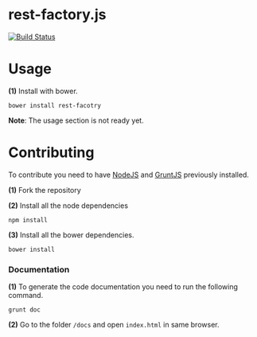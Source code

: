 rest-factory.js
===========
[![Build Status](https://travis-ci.org/TrueRest/rest-facotry.js.svg?branch=master)](https://travis-ci.org/TrueRest/rest-facotry.js)


# Usage

**(1)** Install with bower.
```
bower install rest-facotry
```

**Note**: The usage section is not ready yet.

# Contributing
To contribute you need to have [NodeJS](https://nodejs.org/en/) and [GruntJS](http://gruntjs.com/) previously installed.

**(1)** Fork the repository

**(2)** Install all the node dependencies
```
npm install
```

**(3)** Install all the bower dependencies.
```
bower install
```

### Documentation
**(1)** To generate the code documentation you need to run the following command.
```
grunt doc
```

**(2)** Go to the folder `/docs` and open `index.html` in same browser.
